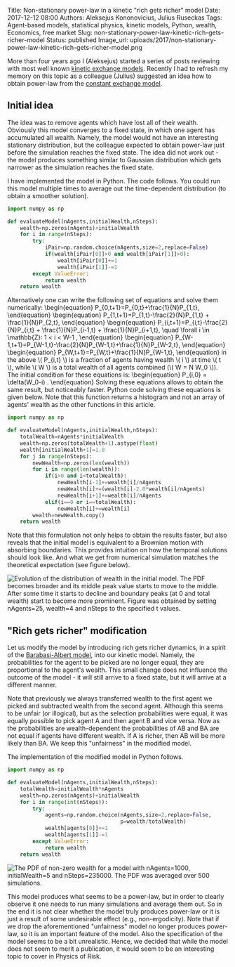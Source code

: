 Title: Non-stationary power-law in a kinetic "rich gets richer" model
Date: 2017-12-12 08:00
Authors: Aleksejus Kononovicius, Julius Ruseckas
Tags: Agent-based models, statistical physics, kinetic models, Python, wealth, Economics, free market
Slug: non-stationary-power-law-kinetic-rich-gets-richer-model
Status: published
Image_url: uploads/2017/non-stationary-power-law-kinetic-rich-gets-richer-model.png

More than four years ago I (Aleksejus) started a series of posts reviewing with most well known [kinetic exchange models](/tag/kinetic-models/). Recently I had to refresh my memory on this topic as a colleague (Julius) suggested an idea how to obtain power-law from the [constant exchange model](/elementary-kinetic-exchange-models/).<!--more-->

## Initial idea

The idea was to remove agents which have lost all of their wealth. Obviously this model converges to a fixed state, in which one agent has accumulated all wealth. Namely, the model would not have an interesting stationary distribution, but the colleague expected to obtain power-law just before the simulation reaches the fixed state. The idea did not work out - the model produces something similar to Gaussian distribution which gets narrower as the simulation reaches the fixed state.

I have implemented the model in Python. The code follows. You could run this model multiple times to average out the time-dependent distribution (to obtain a smoother solution).
```python
import numpy as np

def evaluateModel(nAgents,initialWealth,nSteps):
    wealth=np.zeros(nAgents)+initialWealth
    for i in range(nSteps):
    	try:
            iPair=np.random.choice(nAgents,size=2,replace=False)
            if(wealth[iPair[0]]>0 and wealth[iPair[1]]>0):
                wealth[iPair[0]]+=1
                wealth[iPair[1]]-=1
        except ValueError:
            return wealth
    return wealth
```

Alternatively one can write the following set of equations and solve them numerically:
\begin{equation}
P\_{0,t+1}=P\_{0,t}+\frac{1}{N}P\_{1,t},
\end{equation}
\begin{equation}
P\_{1,t+1}=P\_{1,t}-\frac{2}{N}P\_{1,t} + \frac{1}{N}P\_{2,t},
\end{equation}
\begin{equation}
P\_{i,t+1}=P\_{i,t}-\frac{2}{N}P\_{i,t} + \frac{1}{N}P\_{i-1,t} + \frac{1}{N}P\_{i+1,t}, \quad \forall i \in \mathbb{Z}: 1 &lt; i &lt; W-1 ,
\end{equation}
\begin{equation}
P\_{W-1,t+1}=P\_{W-1,t}-\frac{2}{N}P\_{W-1,t}+\frac{1}{N}P\_{W-2,t},
\end{equation}
\begin{equation}
P\_{W,t+1}=P\_{W,t}+\frac{1}{N}P\_{W-1,t},
\end{equation}
in the above \\\( P\_{i,t} \\\) is a fraction of agents having wealth \\\( i \\\) at time \\\( t \\\), while \\\( W \\\) is a total wealth of all agents combined (\\\( W = N W\_0 \\\)). The initial condition for these equations is:
\begin{equation}
P\_{i,0} = \delta(W\_0-i) .
\end{equation}
Solving these equations allows to obtain the same result, but noticeably faster. Python code solving these equations is given below. Note that this function returns a histogram and not an array of agents' wealth as the other functions in this article.
```python
import numpy as np

def evaluateModel(nAgents,initialWealth,nSteps):
    totalWealth=nAgents*initialWealth
    wealth=np.zeros(totalWealth+1).astype(float)
    wealth[initialWealth+1]=1.0
    for j in range(nSteps):
        newWealth=np.zeros(len(wealth))
        for i in range(len(wealth)):
            if(i>0 and i<totalWealth):
                newWealth[i-1]+=wealth[i]/nAgents
                newWealth[i]+=(wealth[i]-2.0*wealth[i]/nAgents)
                newWealth[i+1]+=wealth[i]/nAgents
            elif(i==0 or i==totalWealth):
                newWealth[i]+=wealth[i]
        wealth=newWealth.copy()
    return wealth
```

Note that this formulation not only helps to obtain the results faster, but also reveals that the initial model is equivalent to a Brownian motion with absorbing boundaries. This provides intuition on how the temporal solutions should look like. And what we get from numerical simulation matches the theoretical expectation (see figure below).

![Evolution of the distribution of wealth in the initial model. The PDF becomes broader and its middle peak value starts to move to the middle. After some time it starts to decline and boundary peaks (at 0 and total wealth) start to become more prominent. Figure was obtained by setting nAgents=25, wealth=4 and nSteps to the specified t values.]({static}/uploads/2017/rgr-initial-idea-time-pdf.png "Evolution of the distribution of wealth in the initial model. The PDF becomes broader and its middle peak value starts to move to the middle. After some time it starts to decline and boundary peaks (at 0 and total wealth) start to become more prominent. Figure was obtained by setting nAgents=25, wealth=4 and nSteps to the specified t values.")

## "Rich gets richer" modification

Let us modify the model by introducing rich gets richer dynamics, in a spirit of the [Barabasi-Albert model]({filename}/articles/2013/barabasi-albert-model.md), into our kinetic model. Namely, the probabilities for the agent to be picked are no longer equal, they are proportional to the agent's wealth. This small change does not influence the outcome of the model - it will still arrive to a fixed state, but it will arrive at a different manner.

Note that previously we always transferred wealth to the first agent we picked and subtracted wealth from the second agent. Although this seems to be unfair (or illogical), but as the selection probabilities were equal, it was equally possible to pick agent A and then agent B and vice versa. Now as the probabilities are wealth-dependent the probabilities of AB and BA are not equal if agents have different wealth. If A is richer, then AB will be more likely than BA. We keep this "unfairness" in the modified model.

The implementation of the modified model in Python follows.
```python
import numpy as np

def evaluateModel(nAgents,initialWealth,nSteps):
    totalWealth=initialWealth*nAgents
    wealth=np.zeros(nAgents)+initialWealth
    for i in range(int(nSteps)):
        try:
            agents=np.random.choice(nAgents,size=2,replace=False,
                                    p=wealth/totalWealth)
            wealth[agents[0]]+=1
            wealth[agents[1]]-=1
        except ValueError:
            return wealth
    return wealth
```

![The PDF of non-zero wealth for a model with nAgents=1000, initialWealth=5 and nSteps=235000. The PDF was averaged over 500 simulations.]({static}/uploads/2017/non-stationary-power-law-kinetic-rich-gets-richer-model.png "The PDF of non-zero wealth for a model with nAgents=1000, initialWealth=5 and nSteps=235000. The PDF was averaged over 500 simulations.")

This model produces what seems to be a power-law, but in order to clearly observe it one needs to run many simulations and average them out. So in the end it is not clear whether the model truly produces power-law or it is just a result of some undesirable effect (e.g., non-ergodicity). Note that if we drop the aforementioned "unfairness" model no longer produces power-law, so it is an important feature of the model. Also the specification of the model seems to be a bit unrealistic. Hence, we decided that while the model does not seem to merit a publication, it would seem to be an interesting topic to cover in Physics of Risk.
